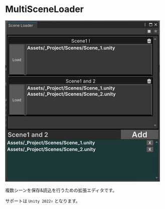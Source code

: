 # MultiSceneLoader

![Test Image 1](Textures/sample.png)

複数シーンを保存&読込を行うための拡張エディタです。

サポートは `Unity 2022↑` となります。

